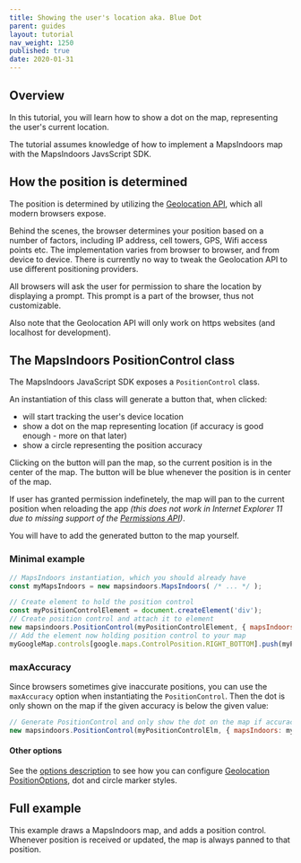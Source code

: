 ```yaml
---
title: Showing the user's location aka. Blue Dot
parent: guides
layout: tutorial
nav_weight: 1250
published: true
date: 2020-01-31
---
```

## Overview

In this tutorial, you will learn how to show a dot on the map, representing the user's current location.

The tutorial assumes knowledge of how to implement a MapsIndoors map with the MapsIndoors JavsScript SDK.

## How the position is determined

The position is determined by utilizing the [Geolocation API](https://developer.mozilla.org/en-US/docs/Web/API/Geolocation_API), which all modern browsers expose.

Behind the scenes, the browser determines your position based on a number of factors, including IP address, cell towers, GPS, Wifi access points etc. The implementation varies from browser to browser, and from device to device. There is currently no way to tweak the Geolocation API to use different positioning providers.

All browsers will ask the user for permission to share the location by displaying a prompt. This prompt is a part of the browser, thus not customizable.

Also note that the Geolocation API will only work on https websites (and localhost for development).

## The MapsIndoors PositionControl class

The MapsIndoors JavaScript SDK exposes a `PositionControl` class.

An instantiation of this class will generate a button that, when clicked:

* will start tracking the user's device location
* show a dot on the map representing location (if accuracy is good enough - more on that later)
* show a circle representing the position accuracy

Clicking on the button will pan the map, so the current position is in the center of the map.
The button will be blue whenever the position is in center of the map.

If user has granted permission indefinetely, the map will pan to the current position when reloading the app *(this does not work in Internet Explorer 11 due to missing support of the [Permissions API](https://developer.mozilla.org/en-US/docs/Web/API/Permissions_API))*.

You will have to add the generated button to the map yourself.

### Minimal example

```js
// MapsIndoors instantiation, which you should already have
const myMapsIndoors = new mapsindoors.MapsIndoors( /* ... */ );

// Create element to hold the position control
const myPositionControlElement = document.createElement('div');
// Create position control and attach it to element
new mapsindoors.PositionControl(myPositionControlElement, { mapsIndoors: myMapsIndoors });
// Add the element now holding position control to your map
myGoogleMap.controls[google.maps.ControlPosition.RIGHT_BOTTOM].push(myPositionControlElement);
```

### maxAccuracy

Since browsers sometimes give inaccurate positions, you can use the `maxAccuracy` option when instantiating the `PositionControl`. Then the dot is only shown on the map if the given accuracy is below the given value:

```js
// Generate PositionControl and only show the dot on the map if accuracy is better than 80 meters
new mapsindoors.PositionControl(myPositionControlElm, { mapsIndoors: myMapsIndoors, maxAccuracy: 80 });
```

#### Other options

See the [options description](https://app.mapsindoors.com/mapsindoors/js/sdk/latest/docs/global.html#PositionControlOptions) to see how you can configure [Geolocation PositionOptions](https://developer.mozilla.org/en-US/docs/Web/API/PositionOptions), dot and circle marker styles.

## Full example

This example draws a MapsIndoors map, and adds a position control. Whenever position is received or updated, the map is always panned to that position.

<script async src="//jsfiddle.net/ammapspeople/4qxL90ta/embed/html,result/"></script>
